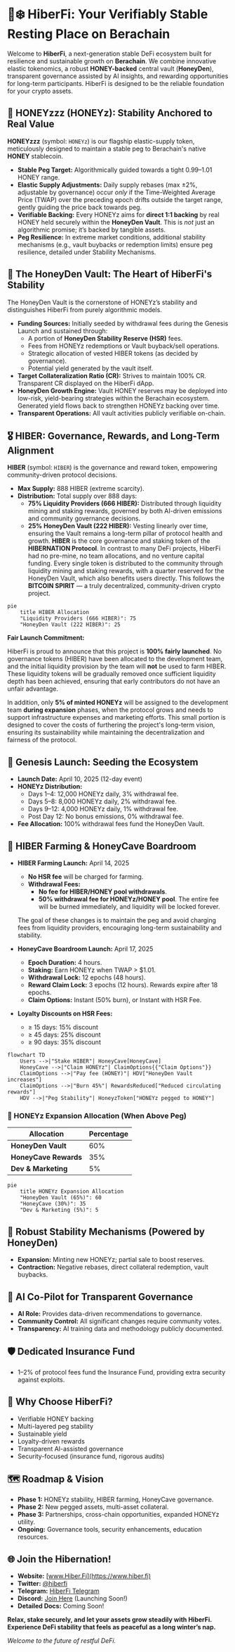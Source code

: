 # 🐻❄️ HiberFi: Your Verifiably Stable Resting Place on Berachain

Welcome to **HiberFi**, a next-generation stable DeFi ecosystem built for resilience and sustainable growth on **Berachain**. We combine innovative elastic tokenomics, a robust **HONEY-backed** central vault (**HoneyDen**), transparent governance assisted by AI insights, and rewarding opportunities for long-term participants. HiberFi is designed to be the reliable foundation for your crypto assets.

## 🍯 HONEYzzz (HONEYz): Stability Anchored to Real Value

**HONEYzzz** (symbol: `HONEYz`) is our flagship elastic-supply token, meticulously designed to maintain a stable peg to Berachain's native **HONEY** stablecoin.

- **Stable Peg Target:** Algorithmically guided towards a tight $0.99–$1.01 HONEY range.
- **Elastic Supply Adjustments:** Daily supply rebases (max ±2%, adjustable by governance) occur *only* if the Time-Weighted Average Price (TWAP) over the preceding epoch drifts outside the target range, gently guiding the price back towards peg.
- **Verifiable Backing:** Every HONEYz aims for **direct 1:1 backing** by real HONEY held securely within the **HoneyDen Vault**. This is *not* just an algorithmic promise; it’s backed by tangible assets.
- **Peg Resilience:** In extreme market conditions, additional stability mechanisms (e.g., vault buybacks or redemption limits) ensure peg resilience, detailed under Stability Mechanisms.

## 🏦 The HoneyDen Vault: The Heart of HiberFi's Stability

The HoneyDen Vault is the cornerstone of HONEYz’s stability and distinguishes HiberFi from purely algorithmic models.

- **Funding Sources:** Initially seeded by withdrawal fees during the Genesis Launch and sustained through:
  - A portion of **HoneyDen Stability Reserve (HSR)** fees.
  - Fees from HONEYz redemptions or Vault buyback/sell operations.
  - Strategic allocation of vested HIBER tokens (as decided by governance).
  - Potential yield generated by the vault itself.
- **Target Collateralization Ratio (CR):** Strives to maintain 100% CR. Transparent CR displayed on the HiberFi dApp.
- **HoneyDen Growth Engine:** Vault HONEY reserves may be deployed into low-risk, yield-bearing strategies within the Berachain ecosystem. Generated yield flows back to strengthen HONEYz backing over time.
- **Transparent Operations:** All vault activities publicly verifiable on-chain.

## 🎖️ HIBER: Governance, Rewards, and Long-Term Alignment

**HIBER** (symbol: `HIBER`) is the governance and reward token, empowering community-driven protocol decisions.

- **Max Supply:** 888 HIBER (extreme scarcity).
- **Distribution:** Total supply over 888 days:
  - **75% Liquidity Providers (666 HIBER):** Distributed through liquidity mining and staking rewards, governed by both AI-driven emissions and community governance decisions.
  - **25% HoneyDen Vault (222 HIBER):** Vesting linearly over time, ensuring the Vault remains a long-term pillar of protocol health and growth.
**HIBER** is the core governance and staking token of the **HIBERNATION Protocol**. In contrast to many DeFi projects, HiberFi had no pre-mine, no team allocations, and no venture capital funding. Every single token is distributed to the community through liquidity mining and staking rewards, with a quarter reserved for the HoneyDen Vault, which also benefits users directly. This follows the **BITCOIN SPIRIT** — a truly decentralized, community-driven crypto project.
```mermaid
pie
    title HIBER Allocation
    "Liquidity Providers (666 HIBER)": 75
    "HoneyDen Vault (222 HIBER)": 25
```

**Fair Launch Commitment:**

HiberFi is proud to announce that this project is **100% fairly launched**. No governance tokens (HIBER) have been allocated to the development team, and the initial liquidity provision by the team will **not** be used to farm HIBER. These liquidity tokens will be gradually removed once sufficient liquidity depth has been achieved, ensuring that early contributors do not have an unfair advantage.

In addition, only **5% of minted HONEYz** will be assigned to the development team **during expansion** phases, when the protocol grows and needs to support infrastructure expenses and marketing efforts. This small portion is designed to cover the costs of furthering the project's long-term vision, ensuring its sustainability while maintaining the decentralization and fairness of the protocol.

## 🐝 Genesis Launch: Seeding the Ecosystem

- **Launch Date:** April 10, 2025 (12-day event)
- **HONEYz Distribution:**
  - Days 1–4: 12,000 HONEYz daily, 3% withdrawal fee.
  - Days 5–8: 8,000 HONEYz daily, 2% withdrawal fee.
  - Days 9–12: 4,000 HONEYz daily, 1% withdrawal fee.
  - Post Day 12: No bonus emissions, 0% withdrawal fee.
- **Fee Allocation:** 100% withdrawal fees fund the HoneyDen Vault.

## 🚀 HIBER Farming & HoneyCave Boardroom

- **HIBER Farming Launch:** April 14, 2025
  - **No HSR fee** will be charged for farming.
  - **Withdrawal Fees:**
    - **No fee for HIBER/HONEY pool withdrawals**.
    - **50% withdrawal fee for HONEYz/HONEY pool**. The entire fee will be burned immediately, and liquidity will be locked forever.

  The goal of these changes is to maintain the peg and avoid charging fees from liquidity providers, encouraging long-term sustainability and stability.

- **HoneyCave Boardroom Launch:** April 17, 2025
  - **Epoch Duration:** 4 hours.
  - **Staking:** Earn HONEYz when TWAP > $1.01.
  - **Withdrawal Lock:** 12 epochs (48 hours).
  - **Reward Claim Lock:** 3 epochs (12 hours). Rewards expire after 18 epochs.
  - **Claim Options:** Instant (50% burn), or Instant with HSR Fee.
- **Loyalty Discounts on HSR Fees:**
  - ≥ 15 days: 15% discount
  - ≥ 45 days: 25% discount
  - ≥ 90 days: 35% discount
```mermaid
flowchart TD
    Users -->|"Stake HIBER"| HoneyCave[HoneyCave]
    HoneyCave -->|"Claim HONEYz"| ClaimOptions{{"Claim Options"}}
    ClaimOptions -->|"Pay fee (HONEY)"| HDV["HoneyDen Vault increases"]
    ClaimOptions -->|"Burn 45%"| RewardsReduced["Reduced circulating rewards"]
    HDV -->|"Peg Stability"| HoneyzToken["HONEYz pegged to HONEY"]
```

### 📌 HONEYz Expansion Allocation (When Above Peg)
| Allocation            | Percentage |
|-----------------------|------------|
| **HoneyDen Vault**    | 60%        |
| **HoneyCave Rewards** | 35%        |
| **Dev & Marketing**   | 5%         |
```mermaid
pie
    title HONEYz Expansion Allocation
    "HoneyDen Vault (65%)": 60
    "HoneyCave (30%)": 35
    "Dev & Marketing (5%)": 5
```

## 🚧 Robust Stability Mechanisms (Powered by HoneyDen)

- **Expansion:** Minting new HONEYz; partial sale to boost reserves.
- **Contraction:** Negative rebases, direct collateral redemption, vault buybacks.

## 🧠 AI Co-Pilot for Transparent Governance

- **AI Role:** Provides data-driven recommendations to governance.
- **Community Control:** All significant changes require community votes.
- **Transparency:** AI training data and methodology publicly documented.

## 🛡️ Dedicated Insurance Fund

- 1–2% of protocol fees fund the Insurance Fund, providing extra security against exploits.

## 🌟 Why Choose HiberFi?

- Verifiable HONEY backing
- Multi-layered peg stability
- Sustainable yield
- Loyalty-driven rewards
- Transparent AI-assisted governance
- Security-focused (insurance fund, rigorous audits)

## 🗺️ Roadmap & Vision

- **Phase 1:** HONEYz stability, HIBER farming, HoneyCave governance.
- **Phase 2:** New pegged assets, multi-asset collateral.
- **Phase 3:** Partnerships, cross-chain opportunities, expanded HONEYz utility.
- **Ongoing:** Governance tools, security enhancements, education resources.

## 🌐 Join the Hibernation!

- **Website:** [www.Hiber.Fi](https://www.hiber.fi)
- **Twitter:** [@hiberfi](https://x.com/hiberfi)
- **Telegram:** [HiberFi Telegram](https://t.co/hiberfi)
- **Discord:** [Join Here](https://discord.gg/hiberfi) (Launching Soon!)
- **Detailed Docs:** Coming Soon!

**Relax, stake securely, and let your assets grow steadily with HiberFi. Experience DeFi stability that feels as peaceful as a long winter’s nap.**

*Welcome to the future of restful DeFi.*
